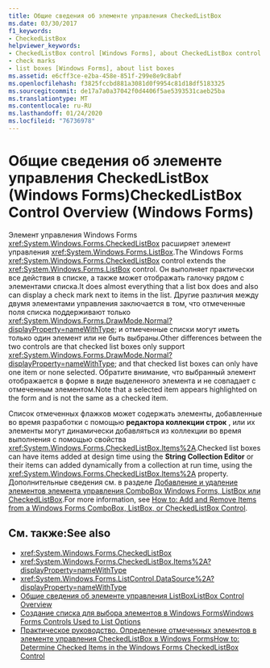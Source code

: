 ```yaml
---
title: Общие сведения об элементе управления CheckedListBox
ms.date: 03/30/2017
f1_keywords:
- CheckedListBox
helpviewer_keywords:
- CheckedListBox control [Windows Forms], about CheckedListBox control
- check marks
- list boxes [Windows Forms], about list boxes
ms.assetid: e6cff3ce-e2ba-458e-851f-299e8e9c8abf
ms.openlocfilehash: f3825fccbd881a3081d0f9954c81d18df5183325
ms.sourcegitcommit: de17a7a0a37042f0d4406f5ae5393531caeb25ba
ms.translationtype: MT
ms.contentlocale: ru-RU
ms.lasthandoff: 01/24/2020
ms.locfileid: "76736978"
---
```

# <a name="checkedlistbox-control-overview-windows-forms"></a><span data-ttu-id="2c6ce-102">Общие сведения об элементе управления CheckedListBox (Windows Forms)</span><span class="sxs-lookup"><span data-stu-id="2c6ce-102">CheckedListBox Control Overview (Windows Forms)</span></span>
<span data-ttu-id="2c6ce-103">Элемент управления Windows Forms <xref:System.Windows.Forms.CheckedListBox> расширяет элемент управления <xref:System.Windows.Forms.ListBox>.</span><span class="sxs-lookup"><span data-stu-id="2c6ce-103">The Windows Forms <xref:System.Windows.Forms.CheckedListBox> control extends the <xref:System.Windows.Forms.ListBox> control.</span></span> <span data-ttu-id="2c6ce-104">Он выполняет практически все действия в списке, а также может отображать галочку рядом с элементами списка.</span><span class="sxs-lookup"><span data-stu-id="2c6ce-104">It does almost everything that a list box does and also can display a check mark next to items in the list.</span></span> <span data-ttu-id="2c6ce-105">Другие различия между двумя элементами управления заключается в том, что отмеченные поля списка поддерживают только <xref:System.Windows.Forms.DrawMode.Normal?displayProperty=nameWithType>; и отмеченные списки могут иметь только один элемент или не быть выбраны.</span><span class="sxs-lookup"><span data-stu-id="2c6ce-105">Other differences between the two controls are that checked list boxes only support <xref:System.Windows.Forms.DrawMode.Normal?displayProperty=nameWithType>; and that checked list boxes can only have one item or none selected.</span></span> <span data-ttu-id="2c6ce-106">Обратите внимание, что выбранный элемент отображается в форме в виде выделенного элемента и не совпадает с отмеченным элементом.</span><span class="sxs-lookup"><span data-stu-id="2c6ce-106">Note that a selected item appears highlighted on the form and is not the same as a checked item.</span></span>  
  
 <span data-ttu-id="2c6ce-107">Список отмеченных флажков может содержать элементы, добавленные во время разработки с помощью **редактора коллекции строк** , или их элементы могут динамически добавляться из коллекции во время выполнения с помощью свойства <xref:System.Windows.Forms.CheckedListBox.Items%2A>.</span><span class="sxs-lookup"><span data-stu-id="2c6ce-107">Checked list boxes can have items added at design time using the **String Collection Editor** or their items can added dynamically from a collection at run time, using the <xref:System.Windows.Forms.CheckedListBox.Items%2A> property.</span></span> <span data-ttu-id="2c6ce-108">Дополнительные сведения см. в разделе [Добавление и удаление элементов элемента управления ComboBox Windows Forms, ListBox или CheckedListBox](add-and-remove-items-from-a-wf-combobox.md).</span><span class="sxs-lookup"><span data-stu-id="2c6ce-108">For more information, see [How to: Add and Remove Items from a Windows Forms ComboBox, ListBox, or CheckedListBox Control](add-and-remove-items-from-a-wf-combobox.md).</span></span>  
  
## <a name="see-also"></a><span data-ttu-id="2c6ce-109">См. также:</span><span class="sxs-lookup"><span data-stu-id="2c6ce-109">See also</span></span>

- <xref:System.Windows.Forms.CheckedListBox>
- <xref:System.Windows.Forms.CheckedListBox.Items%2A?displayProperty=nameWithType>
- <xref:System.Windows.Forms.ListControl.DataSource%2A?displayProperty=nameWithType>
- [<span data-ttu-id="2c6ce-110">Общие сведения об элементе управления ListBox</span><span class="sxs-lookup"><span data-stu-id="2c6ce-110">ListBox Control Overview</span></span>](listbox-control-overview-windows-forms.md)
- [<span data-ttu-id="2c6ce-111">Создание списка для выбора элементов в Windows Forms</span><span class="sxs-lookup"><span data-stu-id="2c6ce-111">Windows Forms Controls Used to List Options</span></span>](windows-forms-controls-used-to-list-options.md)
- [<span data-ttu-id="2c6ce-112">Практическое руководство. Определение отмеченных элементов в элементе управления CheckedListBox в Windows Forms</span><span class="sxs-lookup"><span data-stu-id="2c6ce-112">How to: Determine Checked Items in the Windows Forms CheckedListBox Control</span></span>](how-to-determine-checked-items-in-the-windows-forms-checkedlistbox-control.md)
